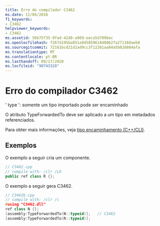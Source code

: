 ```yaml
---
title: Erro do compilador C3462
ms.date: 11/04/2016
f1_keywords:
- C3462
helpviewer_keywords:
- C3462
ms.assetid: 56b75f35-9fad-42d9-a969-eeca5d709bec
ms.openlocfilehash: f267d195ba851a9d585961848062fa271168aeb8
ms.sourcegitcommit: 72161bcd21d1ad9cc3f12261aa84a5b026884afa
ms.translationtype: MT
ms.contentlocale: pt-BR
ms.lasthandoff: 09/17/2020
ms.locfileid: "90743328"
---
```

# <a name="compiler-error-c3462"></a>Erro do compilador C3462

' type ': somente um tipo importado pode ser encaminhado

O atributo TypeForwardedTo deve ser aplicado a um tipo em metadados referenciados.

Para obter mais informações, veja [tipo encaminhamento (C++/CLI)](../../extensions/type-forwarding-cpp-cli.md).

## <a name="examples"></a>Exemplos

O exemplo a seguir cria um componente.

```cpp
// C3462.cpp
// compile with: /clr /LD
public ref class R {};
```

O exemplo a seguir gera C3462.

```cpp
// C3462b.cpp
// compile with: /clr /c
#using "C3462.dll"
ref class N {};
[assembly:TypeForwardedTo(N::typeid)];   // C3462
[assembly:TypeForwardedTo(R::typeid)];
```
